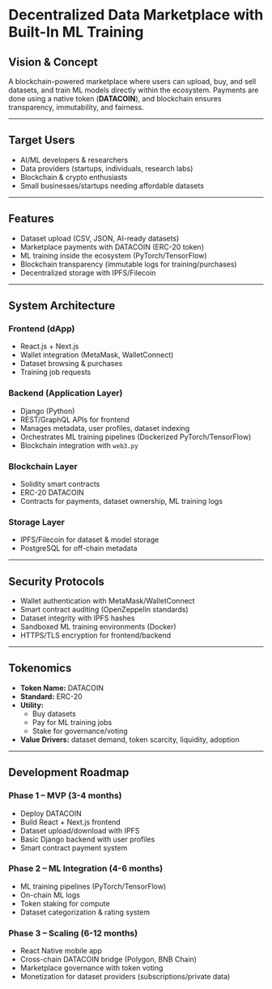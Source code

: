 # Decentralized Data Marketplace with Built-In ML Training

## Vision & Concept
A blockchain-powered marketplace where users can upload, buy, and sell datasets, and train ML models directly within the ecosystem. Payments are done using a native token (**DATACOIN**), and blockchain ensures transparency, immutability, and fairness.

---

## Target Users
- AI/ML developers & researchers  
- Data providers (startups, individuals, research labs)  
- Blockchain & crypto enthusiasts  
- Small businesses/startups needing affordable datasets  

---

## Features
- Dataset upload (CSV, JSON, AI-ready datasets)  
- Marketplace payments with DATACOIN (ERC-20 token)  
- ML training inside the ecosystem (PyTorch/TensorFlow)  
- Blockchain transparency (immutable logs for training/purchases)  
- Decentralized storage with IPFS/Filecoin  

---

## System Architecture

### Frontend (dApp)
- React.js + Next.js  
- Wallet integration (MetaMask, WalletConnect)  
- Dataset browsing & purchases  
- Training job requests  

### Backend (Application Layer)
- Django (Python)  
- REST/GraphQL APIs for frontend  
- Manages metadata, user profiles, dataset indexing  
- Orchestrates ML training pipelines (Dockerized PyTorch/TensorFlow)  
- Blockchain integration with `web3.py`  

### Blockchain Layer
- Solidity smart contracts  
- ERC-20 DATACOIN  
- Contracts for payments, dataset ownership, ML training logs  

### Storage Layer
- IPFS/Filecoin for dataset & model storage  
- PostgreSQL for off-chain metadata  

---

## Security Protocols
- Wallet authentication with MetaMask/WalletConnect  
- Smart contract auditing (OpenZeppelin standards)  
- Dataset integrity with IPFS hashes  
- Sandboxed ML training environments (Docker)  
- HTTPS/TLS encryption for frontend/backend  

---

## Tokenomics
- **Token Name:** DATACOIN  
- **Standard:** ERC-20  
- **Utility:**  
  - Buy datasets  
  - Pay for ML training jobs  
  - Stake for governance/voting  
- **Value Drivers:** dataset demand, token scarcity, liquidity, adoption  

---

## Development Roadmap

### Phase 1 – MVP (3-4 months)
- Deploy DATACOIN  
- Build React + Next.js frontend  
- Dataset upload/download with IPFS  
- Basic Django backend with user profiles  
- Smart contract payment system  

### Phase 2 – ML Integration (4-6 months)
- ML training pipelines (PyTorch/TensorFlow)  
- On-chain ML logs  
- Token staking for compute  
- Dataset categorization & rating system  

### Phase 3 – Scaling (6-12 months)
- React Native mobile app  
- Cross-chain DATACOIN bridge (Polygon, BNB Chain)  
- Marketplace governance with token voting  
- Monetization for dataset providers (subscriptions/private data)  
